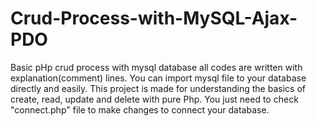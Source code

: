 # Crud-Process-with-MySQL-Ajax-PDO
 Basic pHp crud process with mysql database
 all codes are written with explanation(comment) lines.
You can import mysql file to your database directly and easily. 
This project is made for understanding the basics of create, read, update and delete with pure Php.
You just need to check "connect.php" file to make changes to connect your database.
